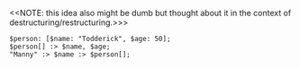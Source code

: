 <<NOTE: this idea also might be dumb but thought about it in the context of destructuring/restructuring.>>>

```
$person: [$name: "Todderick", $age: 50];
$person[] :> $name, $age;
"Manny" :> $name :> $person[];